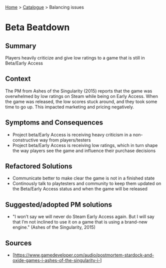[Home](../README.md) > [Catalogue](games-catalogue/Antipatterns_catalogue_games.md) > Balancing issues

# Beta Beatdown

## Summary
Players heavily criticize and give low ratings to a game that is still in Beta/Early Access

## Context
The PM from Ashes of the Singularity (2015) reports that the game was overwhelmed by low ratings on Steam while being on Early Access. When the game was released, the low scores stuck around, and they took some time to go up. This impacted marketing and pricing negatively.

## Symptoms and Consequences
- Project beta/Early Access is receiving heavy criticism in a non-constructive way from players/testers
- Project beta/Early Access is receiving low ratings, which in turn shape the way players see the game and influence their purchase decisions

## Refactored Solutions
- Communicate better to make clear the game is not in a finished state
- Continously talk to playtesters and community to keep them updated on the Beta/Early Access status and when the game will be released

## Suggested/adopted PM solutions
- "I won’t say we will never do Steam Early Access again. But I will say that I’m not inclined to use it on a game that is using a brand-new engine." (Ashes of the Singularity, 2015)

## Sources
- [https://www.gamedeveloper.com/audio/postmortem-stardock-and-oxide-games-i-ashes-of-the-singularity-i-]
